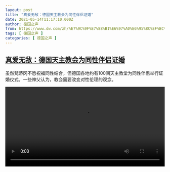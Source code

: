 ```yaml
---
layout: post
title: "真爱无敌：德国天主教会为同性伴侣证婚"
date: 2021-05-14T11:17:10.000Z
author: 德国之声
from: https://www.dw.com/zh/%E7%9C%9F%E7%88%B1%E6%97%A0%E6%95%8C%EF%BC%9A%E5%BE%B7%E5%9B%BD%E5%A4%A9%E4%B8%BB%E6%95%99%E4%BC%9A%E4%B8%BA%E5%90%8C%E6%80%A7%E4%BC%B4%E4%BE%A3%E8%AF%81%E5%A9%9A/a-57509666
tags: [ 德国之声 ]
categories: [ 德国之声 ]
---
```

<!--1620991030000-->
[真爱无敌：德国天主教会为同性伴侣证婚](https://www.dw.com/zh/%E7%9C%9F%E7%88%B1%E6%97%A0%E6%95%8C%EF%BC%9A%E5%BE%B7%E5%9B%BD%E5%A4%A9%E4%B8%BB%E6%95%99%E4%BC%9A%E4%B8%BA%E5%90%8C%E6%80%A7%E4%BC%B4%E4%BE%A3%E8%AF%81%E5%A9%9A/a-57509666)
------

<div>
<p>虽然梵蒂冈不愿祝福同性结合，但德国各地约有100间天主教堂为同性伴侣举行证婚仪式。一些神父认为，教会需要改变对性伦理的观念。</small></p><video src="https://tvdownloaddw-a.akamaihd.net/dwtv_video/flv/vdt_zh/2021/bchi210512_001_gaymarriage_01r_sd_sor.mp4" controls style="width:100%"></video>
</div>
